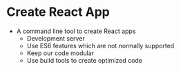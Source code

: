 # Create React App
* A command line tool to create React apps
  * Development server
  * Use ES6 features which are not normally supported
  * Keep our code modular
  * Use build tools to create optimized code